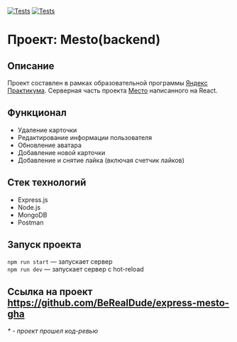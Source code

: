 [![Tests](../../actions/workflows/tests-13-sprint.yml/badge.svg)](../../actions/workflows/tests-13-sprint.yml) [![Tests](../../actions/workflows/tests-14-sprint.yml/badge.svg)](../../actions/workflows/tests-14-sprint.yml)
# Проект: Mesto(backend)

## Описание
Проект составлен в рамках образовательной программы <a href="https://practicum.yandex.ru/">Яндекс Практикума</a>. Серверная часть проекта <a href ="https://github.com/berealdude/react-mesto-auth.git">Место</a> написанного на React.

## Функционал
* Удаление карточки
* Редактирование информации пользователя
* Обновление аватара
* Добавление новой карточки
* Добавление и снятие лайка (включая счетчик лайков)

## Стек технологий
* Express.js
* Node.js
* MongoDB
* Postman

## Запуск проекта
`npm run start` — запускает сервер   
`npm run dev` — запускает сервер с hot-reload

## Ссылка на проект https://github.com/BeRealDude/express-mesto-gha 
<i>* - проект прошел код-ревью</i>
